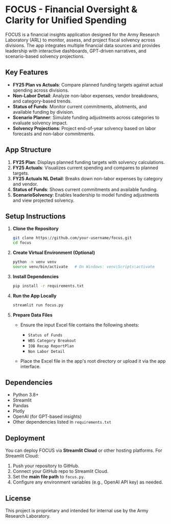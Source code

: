 
# FOCUS - Financial Oversight & Clarity for Unified Spending

FOCUS is a financial insights application designed for the Army Research Laboratory (ARL) to monitor, assess, and project fiscal solvency across divisions. The app integrates multiple financial data sources and provides leadership with interactive dashboards, GPT-driven narratives, and scenario-based solvency projections.

## Key Features

- **FY25 Plan vs Actuals**: Compare planned funding targets against actual spending across divisions.
- **Non-Labor Detail**: Analyze non-labor expenses, vendor breakdowns, and category-based trends.
- **Status of Funds**: Monitor current commitments, allotments, and available funding by division.
- **Scenario Planner**: Simulate funding adjustments across categories to evaluate solvency impact.
- **Solvency Projections**: Project end-of-year solvency based on labor forecasts and non-labor commitments.

## App Structure

1. **FY25 Plan**: Displays planned funding targets with solvency calculations.
2. **FY25 Actuals**: Visualizes current spending and compares to planned targets.
3. **FY25 Actuals NL Detail**: Breaks down non-labor expenses by category and vendor.
4. **Status of Funds**: Shows current commitments and available funding.
5. **ScenarioSolvency**: Enables leadership to model funding adjustments and view projected solvency.

## Setup Instructions

1. **Clone the Repository**
   ```bash
   git clone https://github.com/your-username/focus.git
   cd focus
   ```

2. **Create Virtual Environment (Optional)**
   ```bash
   python -m venv venv
   source venv/bin/activate   # On Windows: venv\Scripts\activate
   ```

3. **Install Dependencies**
   ```bash
   pip install -r requirements.txt
   ```

4. **Run the App Locally**
   ```bash
   streamlit run focus.py
   ```

5. **Prepare Data Files**

   - Ensure the input Excel file contains the following sheets:
     - `Status of Funds`
     - `WBS Category Breakout`
     - `IOB Recap ReportPlan`
     - `Non Labor Detail`

   - Place the Excel file in the app's root directory or upload it via the app interface.

## Dependencies

- Python 3.8+
- Streamlit
- Pandas
- Plotly
- OpenAI (for GPT-based insights)
- Other dependencies listed in `requirements.txt`

## Deployment

You can deploy FOCUS via **Streamlit Cloud** or other hosting platforms. For Streamlit Cloud:

1. Push your repository to GitHub.
2. Connect your GitHub repo to Streamlit Cloud.
3. Set the **main file path** to `focus.py`.
4. Configure any environment variables (e.g., OpenAI API key) as needed.

## License

This project is proprietary and intended for internal use by the Army Research Laboratory.
